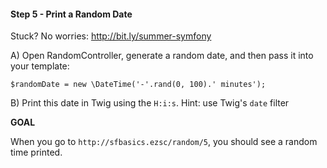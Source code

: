 #### Step 5 - Print a Random Date
Stuck? No worries: http://bit.ly/summer-symfony

A) Open RandomController, generate a random
date, and then pass it into your template:

    $randomDate = new \DateTime('-'.rand(0, 100).' minutes');

B) Print this date in Twig using the `H:i:s`.
Hint: use Twig's `date` filter

**GOAL**

When you go to `http://sfbasics.ezsc/random/5`,
you should see a random time printed.

